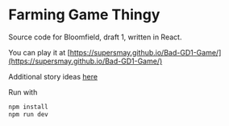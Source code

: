 # Farming Game Thingy

Source code for Bloomfield, draft 1, written in React.

You can play it at [https://supersmay.github.io/Bad-GD1-Game/](https://supersmay.github.io/Bad-GD1-Game/)

Additional story ideas [here](https://docs.google.com/document/d/1SYG6zuKoGtaBSwwiQJhs534U8lSKR20RbCTyhX3ik24/edit?usp=sharing)

Run with 
```bash
npm install
npm run dev
```
